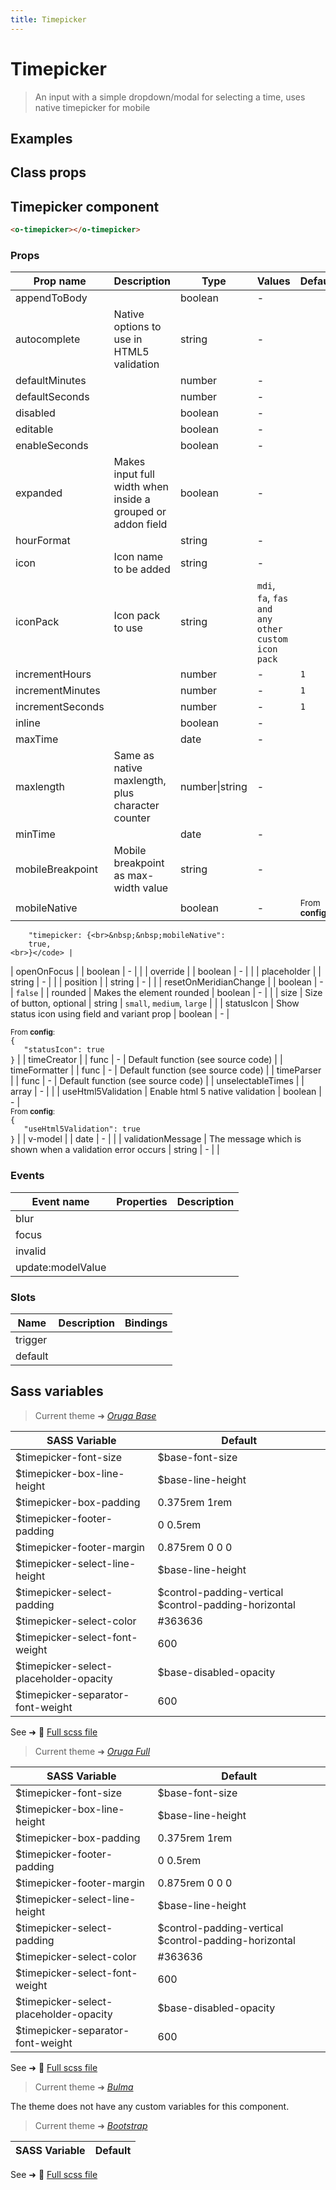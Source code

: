 ```yaml
---
title: Timepicker
---
```


# Timepicker

<div class="vp-doc">

> An input with a simple dropdown/modal for selecting a time, uses native timepicker for mobile

<Carbon />
</div>

<div class="vp-example">

## Examples

<example-timepicker />

</div>
<div class="vp-example">

## Class props

<inspector-timepicker-viewer />

</div>

<div class="vp-doc">

## Timepicker component

```html
<o-timepicker></o-timepicker>
```

### Props

| Prop name        | Description                                                 | Type           | Values                                            | Default                                                                                      |
| ---------------- | ----------------------------------------------------------- | -------------- | ------------------------------------------------- | -------------------------------------------------------------------------------------------- |
| appendToBody     |                                                             | boolean        | -                                                 | <code style='white-space: nowrap; padding: 0;'></code>                                       |
| autocomplete     | Native options to use in HTML5 validation                   | string         | -                                                 | <code style='white-space: nowrap; padding: 0;'></code>                                       |
| defaultMinutes   |                                                             | number         | -                                                 | <code style='white-space: nowrap; padding: 0;'></code>                                       |
| defaultSeconds   |                                                             | number         | -                                                 | <code style='white-space: nowrap; padding: 0;'></code>                                       |
| disabled         |                                                             | boolean        | -                                                 | <code style='white-space: nowrap; padding: 0;'></code>                                       |
| editable         |                                                             | boolean        | -                                                 | <code style='white-space: nowrap; padding: 0;'></code>                                       |
| enableSeconds    |                                                             | boolean        | -                                                 | <code style='white-space: nowrap; padding: 0;'></code>                                       |
| expanded         | Makes input full width when inside a grouped or addon field | boolean        | -                                                 | <code style='white-space: nowrap; padding: 0;'></code>                                       |
| hourFormat       |                                                             | string         | -                                                 | <code style='white-space: nowrap; padding: 0;'></code>                                       |
| icon             | Icon name to be added                                       | string         | -                                                 | <code style='white-space: nowrap; padding: 0;'></code>                                       |
| iconPack         | Icon pack to use                                            | string         | `mdi`, `fa`, `fas and any other custom icon pack` | <code style='white-space: nowrap; padding: 0;'></code>                                       |
| incrementHours   |                                                             | number         | -                                                 | <code style='white-space: nowrap; padding: 0;'>1</code>                                      |
| incrementMinutes |                                                             | number         | -                                                 | <code style='white-space: nowrap; padding: 0;'>1</code>                                      |
| incrementSeconds |                                                             | number         | -                                                 | <code style='white-space: nowrap; padding: 0;'>1</code>                                      |
| inline           |                                                             | boolean        | -                                                 | <code style='white-space: nowrap; padding: 0;'></code>                                       |
| maxTime          |                                                             | date           | -                                                 | <code style='white-space: nowrap; padding: 0;'></code>                                       |
| maxlength        | Same as native maxlength, plus character counter            | number\|string | -                                                 | <code style='white-space: nowrap; padding: 0;'></code>                                       |
| minTime          |                                                             | date           | -                                                 | <code style='white-space: nowrap; padding: 0;'></code>                                       |
| mobileBreakpoint | Mobile breakpoint as max-width value                        | string         | -                                                 | <code style='white-space: nowrap; padding: 0;'></code>                                       |
| mobileNative     |                                                             | boolean        | -                                                 | <div><small>From <b>config</b>:</small></div><code style='white-space: nowrap; padding: 0;'> |

        "timepicker: {<br>&nbsp;&nbsp;mobileNative":
        true,
    <br>}</code> |

| openOnFocus | | boolean | - | <code style='white-space: nowrap; padding: 0;'></code> |
| override | | boolean | - | <code style='white-space: nowrap; padding: 0;'></code> |
| placeholder | | string | - | <code style='white-space: nowrap; padding: 0;'></code> |
| position | | string | - | <code style='white-space: nowrap; padding: 0;'></code> |
| resetOnMeridianChange | | boolean | - | <code style='white-space: nowrap; padding: 0;'>false</code> |
| rounded | Makes the element rounded | boolean | - | <code style='white-space: nowrap; padding: 0;'></code> |
| size | Size of button, optional | string | `small`, `medium`, `large` | <code style='white-space: nowrap; padding: 0;'></code> |
| statusIcon | Show status icon using field and variant prop | boolean | - | <div><small>From <b>config</b>:</small></div><code style='white-space: nowrap; padding: 0;'>{<br>&nbsp;&nbsp; "statusIcon": true<br>}</code> |
| timeCreator | | func | - | Default function (see source code) |
| timeFormatter | | func | - | Default function (see source code) |
| timeParser | | func | - | Default function (see source code) |
| unselectableTimes | | array | - | <code style='white-space: nowrap; padding: 0;'></code> |
| useHtml5Validation | Enable html 5 native validation | boolean | - | <div><small>From <b>config</b>:</small></div><code style='white-space: nowrap; padding: 0;'>{<br>&nbsp;&nbsp; "useHtml5Validation": true<br>}</code> |
| v-model | | date | - | <code style='white-space: nowrap; padding: 0;'></code> |
| validationMessage | The message which is shown when a validation error occurs | string | - | <code style='white-space: nowrap; padding: 0;'></code> |

### Events

| Event name        | Properties | Description |
| ----------------- | ---------- | ----------- |
| blur              |            |
| focus             |            |
| invalid           |            |
| update:modelValue |            |

### Slots

| Name    | Description | Bindings |
| ------- | ----------- | -------- |
| trigger |             |          |
| default |             |          |

</div>

<div class="vp-doc">

## Sass variables

<div class="theme-orugabase">

> Current theme ➜ _[Oruga Base](https://github.com/oruga-ui/theme-oruga)_

| SASS Variable                          | Default                                               |
| -------------------------------------- | ----------------------------------------------------- |
| $timepicker-font-size                  | $base-font-size                                       |
| $timepicker-box-line-height            | $base-line-height                                     |
| $timepicker-box-padding                | 0.375rem 1rem                                         |
| $timepicker-footer-padding             | 0 0.5rem                                              |
| $timepicker-footer-margin              | 0.875rem 0 0 0                                        |
| $timepicker-select-line-height         | $base-line-height                                     |
| $timepicker-select-padding             | $control-padding-vertical $control-padding-horizontal |
| $timepicker-select-color               | #363636                                               |
| $timepicker-select-font-weight         | 600                                                   |
| $timepicker-select-placeholder-opacity | $base-disabled-opacity                                |
| $timepicker-separator-font-weight      | 600                                                   |

See ➜ 📄 [Full scss file](https://github.com/oruga-ui/theme-oruga/tree/main/src/assets/scss/components/_timepicker.scss)

</div><div class="theme-orugafull">

> Current theme ➜ _[Oruga Full](https://github.com/oruga-ui/theme-oruga)_

| SASS Variable                          | Default                                               |
| -------------------------------------- | ----------------------------------------------------- |
| $timepicker-font-size                  | $base-font-size                                       |
| $timepicker-box-line-height            | $base-line-height                                     |
| $timepicker-box-padding                | 0.375rem 1rem                                         |
| $timepicker-footer-padding             | 0 0.5rem                                              |
| $timepicker-footer-margin              | 0.875rem 0 0 0                                        |
| $timepicker-select-line-height         | $base-line-height                                     |
| $timepicker-select-padding             | $control-padding-vertical $control-padding-horizontal |
| $timepicker-select-color               | #363636                                               |
| $timepicker-select-font-weight         | 600                                                   |
| $timepicker-select-placeholder-opacity | $base-disabled-opacity                                |
| $timepicker-separator-font-weight      | 600                                                   |

See ➜ 📄 [Full scss file](https://github.com/oruga-ui/theme-oruga/tree/main/src/assets/scss/components/_timepicker.scss)

</div><div class="theme-bulma">

> Current theme ➜ _[Bulma](https://github.com/oruga-ui/theme-bulma)_

<p>The theme does not have any custom variables for this component.</p>
</div><div class="theme-bootstrap">

> Current theme ➜ _[Bootstrap](https://github.com/oruga-ui/theme-bootstrap)_

| SASS Variable | Default |
| ------------- | ------- |

See ➜ 📄 [Full scss file](https://github.com/oruga-ui/theme-bootstrap/tree/main/src/assets/scss/components/_timepicker.scss)

</div>

</div>
